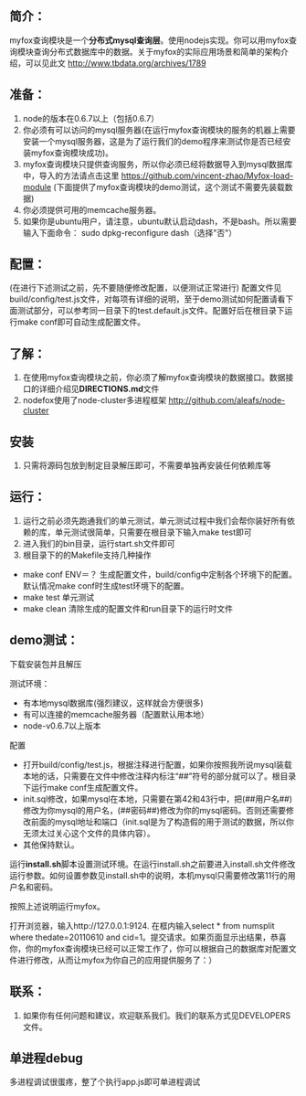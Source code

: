 ## 简介：

myfox查询模块是一个**分布式mysql查询层**。使用nodejs实现。你可以用myfox查询模块查询分布式数据库中的数据。关于myfox的实际应用场景和简单的架构介绍，可以见此文 http://www.tbdata.org/archives/1789

## 准备：
1. node的版本在0.6.7以上（包括0.6.7）
2. 你必须有可以访问的mysql服务器(在运行myfox查询模块的服务的机器上需要安装一个mysql服务器，这是为了运行我们的demo程序来测试你是否已经安装myfox查询模块成功)。
3. myfox查询模块只提供查询服务，所以你必须已经将数据导入到mysql数据库中，导入的方法请点击这里 https://github.com/vincent-zhao/Myfox-load-module (下面提供了myfox查询模块的demo测试，这个测试不需要先装载数据)
4. 你必须提供可用的memcache服务器。
5. 如果你是ubuntu用户，请注意，ubuntu默认启动dash，不是bash。所以需要输入下面命令：
  sudo dpkg-reconfigure dash（选择"否"）

## 配置：
(在进行下述测试之前，先不要随便修改配置，以便测试正常进行)
配置文件见build/config/test.js文件，对每项有详细的说明，至于demo测试如何配置请看下面测试部分，可以参考同一目录下的test.default.js文件。配置好后在根目录下运行make conf即可自动生成配置文件。

## 了解：
1. 在使用myfox查询模块之前，你必须了解myfox查询模块的数据接口。数据接口的详细介绍见**DIRECTIONS.md**文件
2. nodefox使用了node-cluster多进程框架 http://github.com/aleafs/node-cluster

## 安装
1. 只需将源码包放到制定目录解压即可，不需要单独再安装任何依赖库等

## 运行：
1. 运行之前必须先跑通我们的单元测试，单元测试过程中我们会帮你装好所有依赖的库，单元测试很简单，只需要在根目录下输入make test即可
2. 进入我们的bin目录，运行start.sh文件即可
3. 根目录下的的Makefile支持几种操作

  * make conf ENV＝？ 生成配置文件，build/config中定制各个环境下的配置。默认情况make conf时生成test环境下的配置。
  * make test 单元测试
  * make clean 清除生成的配置文件和run目录下的运行时文件

## demo测试：
下载安装包并且解压

测试环境：

  * 有本地mysql数据库(强烈建议，这样就会方便很多)
  * 有可以连接的memcache服务器（配置默认用本地）
  * node-v0.6.7以上版本

配置

* 打开build/config/test.js，根据注释进行配置，如果你按照我所说mysql装载本地的话，只需要在文件中修改注释内标注“##”符号的部分就可以了。根目录下运行make conf生成配置文件。
* init.sql修改，如果mysql在本地，只需要在第42和43行中，把(##用户名##)修改为你mysql的用户名，(##密码##)修改为你的mysql密码。否则还需要修改前面的mysql地址和端口（init.sql是为了构造假的用于测试的数据，所以你无须太过关心这个文件的具体内容）。
* 其他保持默认。

运行**install.sh**脚本设置测试环境。在运行install.sh之前要进入install.sh文件修改运行参数。如何设置参数见install.sh中的说明，本机mysql只需要修改第11行的用户名和密码。

按照上述说明运行myfox。

打开浏览器，输入http://127.0.0.1:9124. 在框内输入select * from numsplit where thedate=20110610 and cid=1。提交请求。如果页面显示出结果，恭喜你，你的myfox查询模块已经可以正常工作了，你可以根据自己的数据库对配置文件进行修改，从而让myfox为你自己的应用提供服务了：）

## 联系：
1. 如果你有任何问题和建议，欢迎联系我们。我们的联系方式见DEVELOPERS文件。

## 单进程debug
多进程调试很蛋疼，整了个执行app.js即可单进程调试

